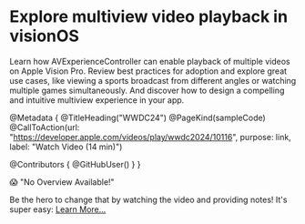 # Explore multiview video playback in visionOS

Learn how AVExperienceController can enable playback of multiple videos on Apple Vision Pro. Review best practices for adoption and explore great use cases, like viewing a sports broadcast from different angles or watching multiple games simultaneously. And discover how to design a compelling and intuitive multiview experience in your app.

@Metadata {
   @TitleHeading("WWDC24")
   @PageKind(sampleCode)
   @CallToAction(url: "https://developer.apple.com/videos/play/wwdc2024/10116", purpose: link, label: "Watch Video (14 min)")

   @Contributors {
      @GitHubUser(<replace this with your GitHub handle>)
   }
}

😱 "No Overview Available!"

Be the hero to change that by watching the video and providing notes! It's super easy:
 [Learn More…](https://wwdcnotes.com/documentation/wwdcnotes/contributing)
